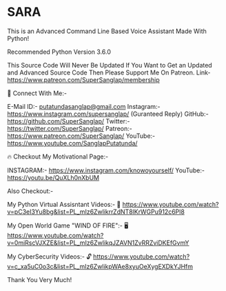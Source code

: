 # SARA
This is an Advanced Command Line Based Voice Assistant Made With Python!

Recommended Python Version 3.6.0

This Source Code Will Never Be Updated If You Want to Get an Updated and Advanced Source Code Then Please Support Me On Patreon.
Link- https://www.patreon.com/SuperSanglap/membership


💬 Connect With Me:-

E-Mail ID:- putatundasanglap@gmail.com 
Instagram:- https://www.instagram.com/supersanglap/ (Guranteed Reply)
GitHub:-    https://github.com/SuperSanglap/
Twitter:-   https://twitter.com/SuperSanglap/
Patreon:-   https://www.patreon.com/SuperSanglap/
YouTube:-   https://www.youtube.com/SanglapPutatunda/


🔥 Checkout My Motivational Page:-

INSTAGRAM:- https://www.instagram.com/knowoyourself/
YouTube:-   https://youtu.be/QuXLh0nXbUM


Also Checkout:-

My Python Virtual Assisntant Videos:- 🐍
https://www.youtube.com/watch?v=pC3eI3Yu8bg&list=PL_mIz6ZwlikrrZdNT8lKrWGPu912c6Pl8

My Open World Game "WIND OF FIRE":- 🖥
https://www.youtube.com/watch?v=0miRscVJXZE&list=PL_mIz6ZwlikqJZAVN1ZvRRZviDKEfGvmY

My CyberSecurity Videos:- 🔓
https://www.youtube.com/watch?v=c_xa5uC0o3c&list=PL_mIz6ZwlikpWAe8xyuOeXygEXDkYJHfm


Thank You Very Much!
